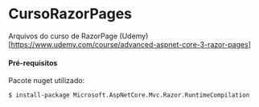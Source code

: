 # CursoRazorPages
Arquivos do curso de RazorPage (Udemy) [https://www.udemy.com/course/advanced-aspnet-core-3-razor-pages]

#### Pré-requisitos
Pacote nuget utilizado:
```sh
$ install-package Microsoft.AspNetCore.Mvc.Razor.RuntimeCompilation
```
